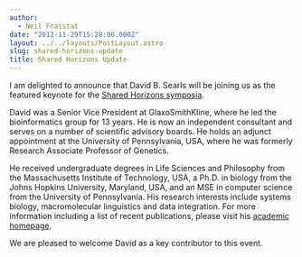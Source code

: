 ```yaml
---
author:
  - Neil Fraistat
date: "2012-11-29T15:28:00.000Z"
layout: ../../layouts/PostLayout.astro
slug: shared-horizons-update
title: Shared Horizons Update
---
```


I am delighted to announce that David B. Searls will be joining us as the featured keynote for the [Shared Horizons symposia](http://web.archive.org/web/20151224001854/http://mith.umd.edu/sharedhorizons/).

David was a Senior Vice President at GlaxoSmithKline, where he led the bioinformatics group for 13 years. He is now an independent consultant and serves on a number of scientific advisory boards. He holds an adjunct appointment at the University of Pennsylvania, USA, where he was formerly Research Associate Professor of Genetics.

He received undergraduate degrees in Life Sciences and Philosophy from the Massachusetts Institute of Technology, USA, a Ph.D. in biology from the Johns Hopkins University, Maryland, USA, and an MSE in computer science from the University of Pennsylvania. His research interests include systems biology, macromolecular linguistics and data integration. For more information including a list of recent publications, please visit his [academic homepage](http://www.med.upenn.edu/apps/faculty/index.php/g306/c425/p6363).

We are pleased to welcome David as a key contributor to this event.
